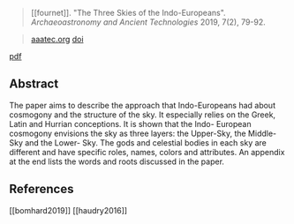 > [[fournet]]. "The Three Skies of the Indo-Europeans". *Archaeoastronomy and Ancient Technologies* 2019, 7(2), 79-92. 

> [aaatec.org](https://aaatec.org/art/a_fournetar1) 
> [doi](https://doi.org/10.24411/2310-2144-2019-00008) 

[pdf](a-fournet2019.pdf) 

## Abstract
The paper aims to describe the approach that Indo-Europeans had about cosmogony and the structure of the sky. It especially relies on the Greek, Latin and Hurrian conceptions. It is shown that the Indo- European cosmogony envisions the sky as three layers: the Upper-Sky, the Middle-Sky and the Lower- Sky. The gods and celestial bodies in each sky are different and have specific roles, names, colors and attributes. An appendix at the end lists the words and roots discussed in the paper.

## References
[[bomhard2019]]
[[haudry2016]]
